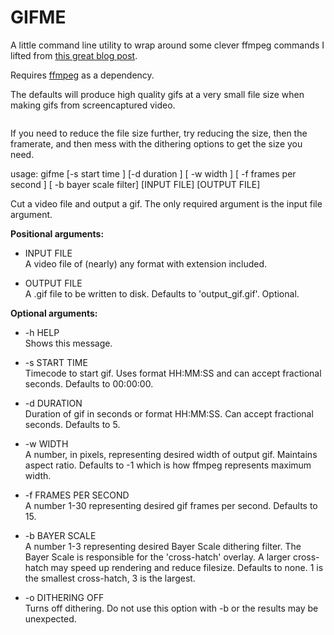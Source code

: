 # GIFME

A little command line utility to wrap around some clever ffmpeg commands I lifted from [this great blog post](http://blog.pkh.me/p/21-high-quality-gif-with-ffmpeg.html#usage).

Requires [ffmpeg]() as a dependency.

The defaults will produce high quality gifs at a very small file size when making gifs from screencaptured video.

![]()

If you need to reduce the file size further, try reducing the size, then the framerate, and then mess with the dithering options to get the size you need.

usage: gifme [-s start time ] [-d duration ] [ -w width ]
[ -f frames per second ] [ -b bayer scale filter] [INPUT FILE] [OUTPUT FILE]

Cut a video file and output a gif. The only required argument is the input
file argument.

**Positional arguments:**
- INPUT FILE  
    A video file of (nearly) any format with extension
included.

- OUTPUT FILE  
  A .gif file to be written to disk. Defaults to 'output_gif.gif'. Optional.

**Optional arguments:**

- -h HELP  
  Shows this message.

- -s START TIME  
  Timecode to start gif. Uses format HH:MM:SS and can accept fractional seconds. Defaults to 00:00:00.

- -d DURATION  
Duration of gif in seconds or format HH:MM:SS.
Can accept fractional seconds. Defaults to 5.

- -w WIDTH  
A number, in pixels, representing desired width of output gif. Maintains aspect ratio. Defaults to -1 which is how ffmpeg represents maximum width.

- -f FRAMES PER SECOND  
A number 1-30 representing desired gif frames per
second. Defaults to 15.

- -b BAYER SCALE  
A number 1-3 representing desired Bayer Scale dithering filter. The Bayer Scale is responsible for the 'cross-hatch' overlay. A larger cross-hatch may speed up rendering and reduce filesize. Defaults to none. 1 is the smallest cross-hatch, 3 is the largest.

- -o DITHERING OFF  
Turns off dithering. Do not use this option with -b or the results may be unexpected.
